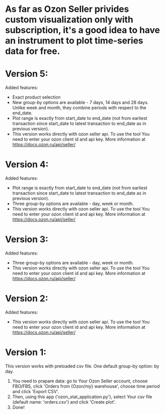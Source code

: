 # As far as Ozon Seller privides custom visualization only with subscription, it's a good idea to have an instrument to plot time-series data for free.

# Version 5:
Added features:
- Exact product selection
- New group-by options are available - 7 days, 14 days and 28 days. Unlike week and month, they combine periods with respect to the end_date. 
- Plot range is exactly from start_date to end_date (not from earliest transaction since start_date to latest transaction to end_date as in previous version).
- This version works directly with ozon seller api.
To use the tool You need to enter your ozon client id and api key. More information at https://docs.ozon.ru/api/seller/

# Version 4:
Added features:
- Plot range is exactly from start_date to end_date (not from earliest transaction since start_date to latest transaction to end_date as in previous version).
- Three group-by options are available - day, week or month. 
- This version works directly with ozon seller api.
To use the tool You need to enter your ozon client id and api key. More information at https://docs.ozon.ru/api/seller/

# Version 3:
Added features:
- Three group-by options are available - day, week or month. 
- This version works directly with ozon seller api.
To use the tool You need to enter your ozon client id and api key. More information at https://docs.ozon.ru/api/seller/

# Version 2:
Added features:
- This version works directly with ozon seller api.
To use the tool You need to enter your ozon client id and api key. More information at https://docs.ozon.ru/api/seller/

# Version 1:
This version works with preloaded csv file.
One default group-by option: by day.
1. You need to prapare data: go to Your Ozon Seller account, choose FBO/FBS, click 'Orders from {Ozon/my} warehouse', choose time period and click 'Export CSV'.
2. Then, using this app ('ozon_stat_application.py'), select Your csv file (default name: 'orders.csv') and click 'Create plot'.
3. Done!
